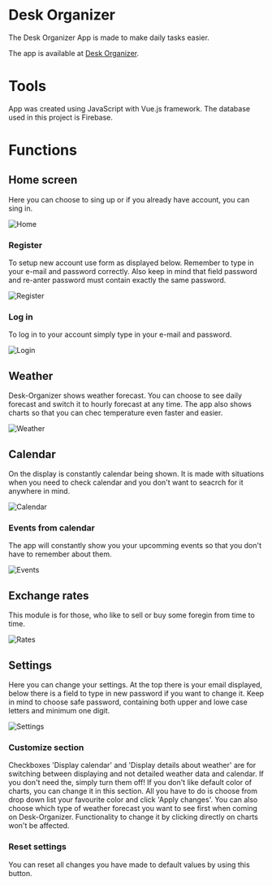 # Desk Organizer

The Desk Organizer App is made to make daily tasks easier.

The app is available at [Desk Organizer](http://wizard.uek.krakow.pl/~s206127/desk-organizer/#/).

# Tools

App was created using JavaScript with Vue.js framework.
The database used in this project is Firebase.

# Functions

## Home screen

Here you can choose to sing up or if you already have account, you can sing in.

![Home](https://github.com/JKosk88/Desk-Organizer-readme/blob/master/blob/SharedScreenshot.jpg?raw=true)

### Register

To setup new account use form as displayed below. Remember to type in your e-mail and password correctly. Also keep in mind that field password and re-anter password must contain exactly the same password.

![Register](https://github.com/JKosk88/Desk-Organizer-readme/blob/master/blob/register.jpg?raw=true)

### Log in

To log in to your account simply type in your e-mail and password.

![Login](https://github.com/JKosk88/Desk-Organizer-readme/blob/master/blob/login.jpg?raw=true)

## Weather

Desk-Organizer shows weather forecast. You can choose to see daily forecast and switch it to hourly forecast at any time.
The app also shows charts so that you can chec temperature even faster and easier.

![Weather](https://github.com/JKosk88/Desk-Organizer-readme/blob/master/blob/weather.jpg?raw=true)

## Calendar

On the display is constantly calendar being shown. It is made with situations when you need to check calendar and you don't want to seacrch for it anywhere in mind.

![Calendar](https://github.com/JKosk88/Desk-Organizer-readme/blob/master/blob/calendar.jpg?raw=true)


### Events from calendar

The app will constantly show you your upcomming events so that you don't have to remember about them.

![Events](https://github.com/JKosk88/Desk-Organizer-readme/blob/master/blob/events.jpg?raw=true)

## Exchange rates

This module is for those, who like to sell or buy some foregin from time to time.

![Rates](https://github.com/JKosk88/Desk-Organizer-readme/blob/master/blob/rates.jpg?raw=true)

## Settings

Here you can change your settings. At the top there is your email displayed, below there is a field to type in new password if you want to change it. Keep in mind to choose safe password, containing both upper and lowe case letters and minimum one digit. 

![Settings](https://github.com/JKosk88/Desk-Organizer-readme/blob/master/blob/settings.jpg?raw=true)

### Customize section

Checkboxes 'Display calendar' and 'Display details about weather' are for switching between displaying and not detailed weather data and calendar. If you don't need the, simply turn them off! If you don't like default color of charts, you can change it in this section. All you have to do is choose from drop down list your favourite color and click 'Apply changes'. You can also choose which type of weather forecast you want to see first when coming on Desk-Organizer. Functionality to change it by clicking directly on charts won't be affected.

### Reset settings

You can reset all changes you have made to default values by using this button.
